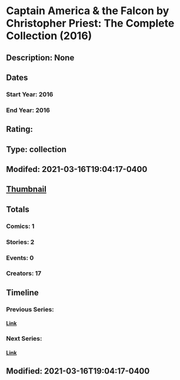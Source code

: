 # Captain America & the Falcon by Christopher Priest: The Complete Collection (2016)
## Description: None
## Dates
### Start Year: 2016
### End Year: 2016
## Rating: 
## Type: collection
## Modifed: 2021-03-16T19:04:17-0400
## [Thumbnail](http://i.annihil.us/u/prod/marvel/i/mg/b/40/image_not_available.jpg)
## Totals
### Comics: 1
### Stories: 2
### Events: 0
### Creators: 17
## Timeline
### Previous Series: 
#### [Link]()
### Next Series: 
#### [Link]()
## Modified: 2021-03-16T19:04:17-0400